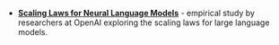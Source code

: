 - [**Scaling Laws for Neural Language Models**](https://arxiv.org/abs/2001.08361) - empirical study by researchers at OpenAI exploring the scaling laws for large language models.